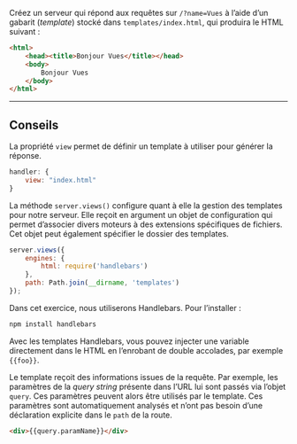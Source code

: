 Créez un serveur qui répond aux requêtes sur `/?name=Vues` à l’aide d’un
gabarit (*template*) stocké dans `templates/index.html`, qui produira le HTML
suivant :

```html
<html>
    <head><title>Bonjour Vues</title></head>
    <body>
        Bonjour Vues
    </body>
</html>
```

-----------------------------------------------------------------

## Conseils

La propriété `view` permet de définir un template à utiliser pour générer la
réponse.

```js
handler: {
    view: "index.html"
}
```

La méthode `server.views()` configure quant à elle la gestion des templates pour
notre serveur.  Elle reçoit en argument un objet de configuration qui permet
d’associer divers moteurs à des extensions spécifiques de fichiers.  Cet objet
peut également spécifier le dossier des templates.

```js
server.views({
    engines: {
        html: require('handlebars')
    },
    path: Path.join(__dirname, 'templates')
});
```

Dans cet exercice, nous utiliserons Handlebars.  Pour l’installer :

```sh
npm install handlebars
```

Avec les templates Handlebars, vous pouvez injecter une variable directement
dans le HTML en l’enrobant de double accolades, par exemple `{{foo}}`.

Le template reçoit des informations issues de la requête.  Par exemple, les
paramètres de la *query string* présente dans l’URL lui sont passés via l’objet
`query`.  Ces paramètres peuvent alors être utilisés par le template.  Ces
paramètres sont automatiquement analysés et n’ont pas besoin d’une déclaration
explicite dans le `path` de la route.

```html
<div>{{query.paramName}}</div>
```
